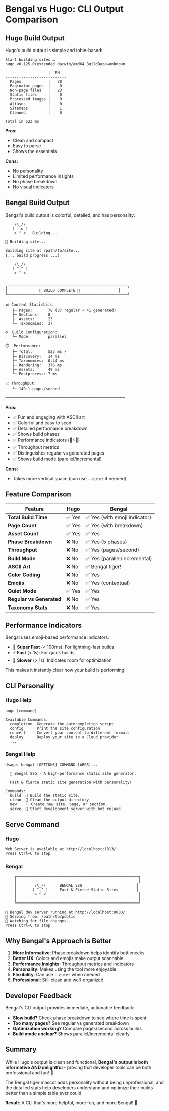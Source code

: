 # Bengal vs Hugo: CLI Output Comparison

## Hugo Build Output

Hugo's build output is simple and table-based:

```
Start building sites … 
hugo v0.125.0+extended darwin/amd64 BuildDate=unknown

                   |  EN   
-------------------+-------
  Pages            |   78
  Paginator pages  |    0
  Non-page files   |   23
  Static files     |    0
  Processed images |    0
  Aliases          |    0
  Sitemaps         |    1
  Cleaned          |    0

Total in 523 ms
```

**Pros:**
- Clean and compact
- Easy to parse
- Shows the essentials

**Cons:**
- No personality
- Limited performance insights
- No phase breakdown
- No visual indicators

## Bengal Build Output

Bengal's build output is colorful, detailed, and has personality:

```
    /\_/\  
   ( -.o ) 
    > ^ <   Building...

🔨 Building site...

Building site at /path/to/site...
[... build progress ...]

    /\_/\  
   ( ^.^ ) 
    > ^ <


┌─────────────────────────────────────────────────────┐
│              🎉 BUILD COMPLETE 🎉                 │
└─────────────────────────────────────────────────────┘

📊 Content Statistics:
   ├─ Pages:       78 (37 regular + 41 generated)
   ├─ Sections:    8
   ├─ Assets:      23
   └─ Taxonomies:  37

⚙️  Build Configuration:
   └─ Mode:        parallel

⏱️  Performance:
   ├─ Total:       523 ms ⚡
   ├─ Discovery:   14 ms
   ├─ Taxonomies:  0.44 ms
   ├─ Rendering:   376 ms
   ├─ Assets:      49 ms
   └─ Postprocess: 7 ms

📈 Throughput:
   └─ 149.1 pages/second

─────────────────────────────────────────────────────
```

**Pros:**
- ✅ Fun and engaging with ASCII art
- ✅ Colorful and easy to scan
- ✅ Detailed performance breakdown
- ✅ Shows build phases
- ✅ Performance indicators (🚀⚡🐌)
- ✅ Throughput metrics
- ✅ Distinguishes regular vs generated pages
- ✅ Shows build mode (parallel/incremental)

**Cons:**
- Takes more vertical space (can use `--quiet` if needed)

## Feature Comparison

| Feature | Hugo | Bengal |
|---------|------|--------|
| **Total Build Time** | ✅ Yes | ✅ Yes (with emoji indicator) |
| **Page Count** | ✅ Yes | ✅ Yes (with breakdown) |
| **Asset Count** | ✅ Yes | ✅ Yes |
| **Phase Breakdown** | ❌ No | ✅ Yes (5 phases) |
| **Throughput** | ❌ No | ✅ Yes (pages/second) |
| **Build Mode** | ❌ No | ✅ Yes (parallel/incremental) |
| **ASCII Art** | ❌ No | ✅ Bengal tiger! |
| **Color Coding** | ❌ No | ✅ Yes |
| **Emojis** | ❌ No | ✅ Yes (contextual) |
| **Quiet Mode** | ✅ Yes | ✅ Yes |
| **Regular vs Generated** | ❌ No | ✅ Yes |
| **Taxonomy Stats** | ❌ No | ✅ Yes |

## Performance Indicators

Bengal uses emoji-based performance indicators:

- 🚀 **Super Fast** (< 100ms): For lightning-fast builds
- ⚡ **Fast** (< 1s): For quick builds
- 🐌 **Slower** (> 1s): Indicates room for optimization

This makes it instantly clear how your build is performing!

## CLI Personality

### Hugo Help
```
hugo [command]

Available Commands:
  completion  Generate the autocompletion script
  config      Print the site configuration
  convert     Convert your content to different formats
  deploy      Deploy your site to a Cloud provider
  ...
```

### Bengal Help
```
Usage: bengal [OPTIONS] COMMAND [ARGS]...

  🐯 Bengal SSG - A high-performance static site generator.

  Fast & fierce static site generation with personality!

Commands:
  build  🔨 Build the static site.
  clean  🧹 Clean the output directory.
  new    ✨ Create new site, page, or section.
  serve  🚀 Start development server with hot reload.
```

## Serve Command

### Hugo
```
Web Server is available at http://localhost:1313/
Press Ctrl+C to stop
```

### Bengal
```
    ╔══════════════════════════════════════════════════════╗
    ║                                                      ║
    ║        /\_/\      BENGAL SSG                        ║
    ║       ( ^.^ )     Fast & Fierce Static Sites        ║
    ║        > ^ <                                         ║
    ║                                                      ║
    ╚══════════════════════════════════════════════════════╝

🚀 Bengal dev server running at http://localhost:8000/
📁 Serving from: /path/to/public
👀 Watching for file changes...
Press Ctrl+C to stop
```

## Why Bengal's Approach is Better

1. **More Informative**: Phase breakdown helps identify bottlenecks
2. **Better UX**: Colors and emojis make output scannable
3. **Performance Insights**: Throughput metrics and indicators
4. **Personality**: Makes using the tool more enjoyable
5. **Flexibility**: Can use `--quiet` when needed
6. **Professional**: Still clean and well-organized

## Developer Feedback

Bengal's CLI output provides immediate, actionable feedback:

- **Slow build?** Check phase breakdown to see where time is spent
- **Too many pages?** See regular vs generated breakdown
- **Optimization working?** Compare pages/second across builds
- **Build mode unclear?** Shows parallel/incremental clearly

## Summary

While Hugo's output is clean and functional, **Bengal's output is both informative AND delightful** - proving that developer tools can be both professional and fun! 🐯

The Bengal tiger mascot adds personality without being unprofessional, and the detailed stats help developers understand and optimize their builds better than a simple table ever could.

**Result**: A CLI that's more helpful, more fun, and more Bengal! 🎉

